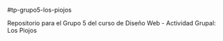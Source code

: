 #tp-grupo5-los-piojos

Repositorio para el Grupo 5 del curso de Diseño Web - Actividad Grupal: Los Piojos
